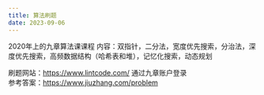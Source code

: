```yaml
---
title: 算法刷题
date: 2023-09-06
---
```


2020年上的九章算法课课程
内容：双指针，二分法，宽度优先搜索，分治法，深度优先搜索，高频数据结构（哈希表和堆），记忆化搜索，动态规划

刷题网站：https://www.lintcode.com/ 通过九章账户登录  
参考答案：https://www.jiuzhang.com/problem
